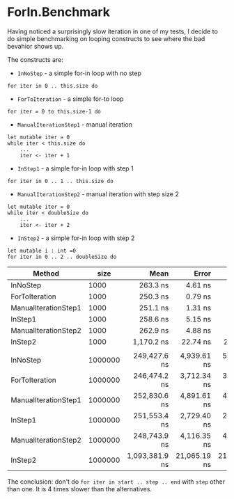 ﻿# ForIn.Benchmark

Having noticed a surprisingly slow iteration in one of my tests, I decide to do simple benchmarking on looping constructs to see where the bad bevahior shows up.

The constructs are:

- `InNoStep` - a simple for-in loop with no step

```
for iter in 0 .. this.size do
```

- `ForToIteration` - a simple for-to loop

```
for iter = 0 to this.size-1 do
```

- `ManualIterationStep1` - manual iteration

```
let mutable iter = 0
while iter < this.size do
    ...
    iter <- iter + 1
```


- `InStep1` - a simple for-in loop with step 1

```
for iter in 0 .. 1 .. this.size do
```

- `ManualIterationStep2` - manual iteration with step size 2

```
let mutable iter = 0
while iter < doubleSize do
    ...
    iter <- iter + 2
```

- `InStep2` - a simple for-in loop with step 2

```
let mutable i : int =0
for iter in 0 .. 2 .. doubleSize do
```

| Method               | size    | Mean           | Error        | StdDev       | Ratio | RatioSD |
|--------------------- |-------- |---------------:|-------------:|-------------:|------:|--------:|
| InNoStep             | 1000    |       263.3 ns |      4.61 ns |      4.09 ns |  1.00 |    0.00 |
| ForToIteration       | 1000    |       250.3 ns |      0.79 ns |      0.66 ns |  0.95 |    0.02 |
| ManualIterationStep1 | 1000    |       251.1 ns |      1.31 ns |      1.23 ns |  0.95 |    0.02 |
| InStep1              | 1000    |       258.6 ns |      5.15 ns |      6.70 ns |  0.98 |    0.02 |
| ManualIterationStep2 | 1000    |       262.9 ns |      4.88 ns |      4.79 ns |  1.00 |    0.03 |
| InStep2              | 1000    |     1,170.2 ns |     22.74 ns |     24.34 ns |  4.45 |    0.12 |
|                      |         |                |              |              |       |         |
| InNoStep             | 1000000 |   249,427.6 ns |  4,939.61 ns |  5,880.26 ns |  1.00 |    0.00 |
| ForToIteration       | 1000000 |   246,474.2 ns |  3,712.34 ns |  3,472.52 ns |  0.98 |    0.03 |
| ManualIterationStep1 | 1000000 |   252,830.6 ns |  4,891.61 ns |  4,804.21 ns |  1.01 |    0.04 |
| InStep1              | 1000000 |   251,553.4 ns |  2,729.40 ns |  2,553.08 ns |  1.00 |    0.03 |
| ManualIterationStep2 | 1000000 |   248,743.9 ns |  4,116.35 ns |  4,404.45 ns |  0.99 |    0.02 |
| InStep2              | 1000000 | 1,093,381.9 ns | 21,065.19 ns | 21,632.40 ns |  4.37 |    0.16 |

The conclusion:  don't do `for iter in start .. step .. end` with `step` other than one. It is 4 times slower than the alternatives.
